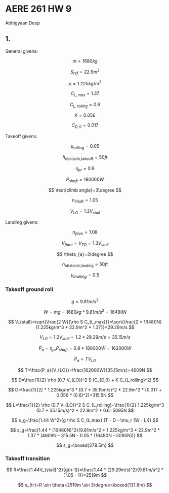 # AERE 261 HW 9

Abhigyaan Deep

## 1.

General givens:

$$
m=1680kg
$$

$$
S_{ref}=22.9m^2
$$

$$
\rho=1.225kg/m^3
$$

$$
C_{L,max}=1.37
$$

$$
C_{L,rolling}=0.6
$$

$$
K=0.056
$$

$$
C_{D,0}=0.017
$$

Takeoff givens:

$$
\mu_{rolling}=0.05
$$

$$
h_\text{obstacle,takeoff}=50ft
$$

$$
\eta_{pr}=0.9
$$

$$
P_{shaft}=180000W
$$

$$
\text{climb angle}=3\degree
$$

$$
n_\text{liftoff}=1.05
$$

$$
V_{LO}=1.2V_{stall}
$$

Landing givens:

$$
n_{flare}=1.08
$$

$$
V_{flare}=V_{TD}=1.3V_{stall}
$$

$$
\theta_{a}=3\degree
$$

$$
h_\text{obstacle,landing}=50ft
$$

$$
\mu_{braking}=0.5
$$

### Takeoff ground roll

$$
g=9.81m/s^2
$$

$$
W=mg=1680kg*9.81m/s^2=16480N
$$

$$
V_{stall}=\sqrt{\frac{2 W}{\rho S C_{L,max}}}=\sqrt{\frac{2 * 16480N}{1.225kg/m^3 * 22.9m^2 * 1.37}}=29.29m/s
$$

$$
V_{LO}=1.2V_{stall}=1.2 * 29.29m/s=35.15m/s
$$

$$
P_a=\eta_{pr} P_{shaft}=0.9 * 180000W=162000W
$$

$$
P_a=TV_{LO}
$$

$$
T=\frac{P_a}{V_{LO}}=\frac{162000W}{35.15m/s}=4609N
$$

$$
D=\frac{1}{2} \rho (0.7 V_{LO})^2 S (C_{D,0} + K C_{L,rolling}^2)
$$

$$
D=\frac{1}{2} * 1.225kg/m^3 * (0.7 * 35.15m/s)^2 * 22.9m^2 * (0.017 + 0.056 * (0.6)^2)=315.5N
$$

$$
L=\frac{1}{2} \rho (0.7 V_{LO})^2 S C_{L,rolling}=\frac{1}{2} 1.225kg/m^3 (0.7 * 35.15m/s)^2 * 22.9m^2 * 0.6=5095N
$$

$$
s_g=\frac{1.44 W^2}{g \rho S C_{L,max} (T - D - \mu_r (W - L))}
$$

$$
s_g=\frac{1.44 * (16480N)^2}{9.81m/s^2 * 1.225kg/m^3 * 22.9m^2 * 1.37 * (4609N - 315.5N - 0.05 * (16480N - 5095N))}
$$

$$
s_g=\boxed{278.5m}
$$

### Takeoff transition

$$
R=\frac{1.44V_{stall}^2}{g(n-1)}=\frac{1.44 * (29.29m/s)^2}{9.81m/s^2 * (1.05 - 1)}=2519m
$$

$$
s_{tr}=R \sin \theta=2519m \sin 3\degree=\boxed{131.8m}
$$
